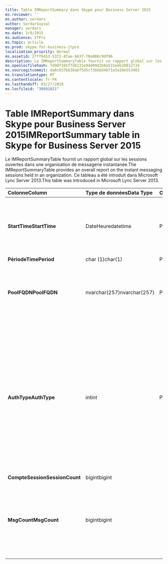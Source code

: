 ```yaml
---
title: Table IMReportSummary dans Skype pour Business Server 2015
ms.reviewer: ''
ms.author: serdars
author: SerdarSoysal
manager: serdars
ms.date: 3/9/2015
ms.audience: ITPro
ms.topic: article
ms.prod: skype-for-business-itpro
localization_priority: Normal
ms.assetid: 27ff9453-53f2-4fae-b637-70a086c9df96
description: Le IMReportSummaryTable fournit un rapport global sur les sessions ouvertes dans une organisation de messagerie instantanée. Ce tableau a été introduit dans Microsoft Lync Server 2013.
ms.openlocfilehash: fd907165f7db131e94d09d2b9a531eeb20812734
ms.sourcegitcommit: da8c037bb30abf5d5cf3b60d4b71e3a10e553402
ms.translationtype: MT
ms.contentlocale: fr-FR
ms.lasthandoff: 03/27/2019
ms.locfileid: "30881021"
---
```

# <a name="imreportsummary-table-in-skype-for-business-server-2015"></a><span data-ttu-id="9b994-104">Table IMReportSummary dans Skype pour Business Server 2015</span><span class="sxs-lookup"><span data-stu-id="9b994-104">IMReportSummary table in Skype for Business Server 2015</span></span>
 
<span data-ttu-id="9b994-105">Le IMReportSummaryTable fournit un rapport global sur les sessions ouvertes dans une organisation de messagerie instantanée.</span><span class="sxs-lookup"><span data-stu-id="9b994-105">The IMReportSummaryTable provides an overall report on the instant messaging sessions held in an organization.</span></span> <span data-ttu-id="9b994-106">Ce tableau a été introduit dans Microsoft Lync Server 2013.</span><span class="sxs-lookup"><span data-stu-id="9b994-106">This table was introduced in Microsoft Lync Server 2013.</span></span>
  
|<span data-ttu-id="9b994-107">**Colonne**</span><span class="sxs-lookup"><span data-stu-id="9b994-107">**Column**</span></span>|<span data-ttu-id="9b994-108">**Type de données**</span><span class="sxs-lookup"><span data-stu-id="9b994-108">**Data Type**</span></span>|<span data-ttu-id="9b994-109">**Clé/Index**</span><span class="sxs-lookup"><span data-stu-id="9b994-109">**Key/Index**</span></span>|<span data-ttu-id="9b994-110">**Détails**</span><span class="sxs-lookup"><span data-stu-id="9b994-110">**Details**</span></span>|
|:-----|:-----|:-----|:-----|
|<span data-ttu-id="9b994-111">**StartTime**</span><span class="sxs-lookup"><span data-stu-id="9b994-111">**StartTime**</span></span> <br/> |<span data-ttu-id="9b994-112">DateHeure</span><span class="sxs-lookup"><span data-stu-id="9b994-112">datetime</span></span>  <br/> |<span data-ttu-id="9b994-113">Principal</span><span class="sxs-lookup"><span data-stu-id="9b994-113">Primary</span></span>  <br/> |<span data-ttu-id="9b994-114">Date et heure de début de la session de messagerie instantanée.</span><span class="sxs-lookup"><span data-stu-id="9b994-114">Date and time that the instant messaging session began.</span></span>  <br/> |
|<span data-ttu-id="9b994-115">**Période**</span><span class="sxs-lookup"><span data-stu-id="9b994-115">**TimePeriod**</span></span> <br/> |<span data-ttu-id="9b994-116">char (1)</span><span class="sxs-lookup"><span data-stu-id="9b994-116">char(1)</span></span>  <br/> |<span data-ttu-id="9b994-117">Principal</span><span class="sxs-lookup"><span data-stu-id="9b994-117">Primary</span></span>  <br/> ||
|<span data-ttu-id="9b994-118">**PoolFQDN**</span><span class="sxs-lookup"><span data-stu-id="9b994-118">**PoolFQDN**</span></span> <br/> |<span data-ttu-id="9b994-119">nvarchar(257)</span><span class="sxs-lookup"><span data-stu-id="9b994-119">nvarchar(257)</span></span>  <br/> |<span data-ttu-id="9b994-120">Principal</span><span class="sxs-lookup"><span data-stu-id="9b994-120">Primary</span></span>  <br/> |<span data-ttu-id="9b994-121">Nom de domaine complet du pool hébergeant la session.</span><span class="sxs-lookup"><span data-stu-id="9b994-121">Fully qualified domain name of the pool hosting the session.</span></span>  <br/> |
|<span data-ttu-id="9b994-122">**AuthType**</span><span class="sxs-lookup"><span data-stu-id="9b994-122">**AuthType**</span></span> <br/> |<span data-ttu-id="9b994-123">int</span><span class="sxs-lookup"><span data-stu-id="9b994-123">int</span></span>  <br/> |<span data-ttu-id="9b994-124">Principal</span><span class="sxs-lookup"><span data-stu-id="9b994-124">Primary</span></span>  <br/> |<span data-ttu-id="9b994-125">Priorité (par exemple, urgent ou non urgent) de l’appel.</span><span class="sxs-lookup"><span data-stu-id="9b994-125">Priority (for example, urgent or non-urgent) of the call.</span></span> <span data-ttu-id="9b994-126">Informations de priorité sont stockées dans la [table CallPriorities dans Skype pour Business Server 2015](callpriorities.md).</span><span class="sxs-lookup"><span data-stu-id="9b994-126">Priority information is stored in the [CallPriorities table in Skype for Business Server 2015](callpriorities.md).</span></span>  <br/> |
|<span data-ttu-id="9b994-127">**CompteSession**</span><span class="sxs-lookup"><span data-stu-id="9b994-127">**SessionCount**</span></span> <br/> |<span data-ttu-id="9b994-128">bigint</span><span class="sxs-lookup"><span data-stu-id="9b994-128">bigint</span></span>  <br/> |||
|<span data-ttu-id="9b994-129">**MsgCount**</span><span class="sxs-lookup"><span data-stu-id="9b994-129">**MsgCount**</span></span> <br/> |<span data-ttu-id="9b994-130">bigint</span><span class="sxs-lookup"><span data-stu-id="9b994-130">bigint</span></span>  <br/> ||<span data-ttu-id="9b994-131">Nombre total de messages instantanés échangés au cours de la session.</span><span class="sxs-lookup"><span data-stu-id="9b994-131">Total number of instant messages exchanged during the session.</span></span>  <br/> |
   

